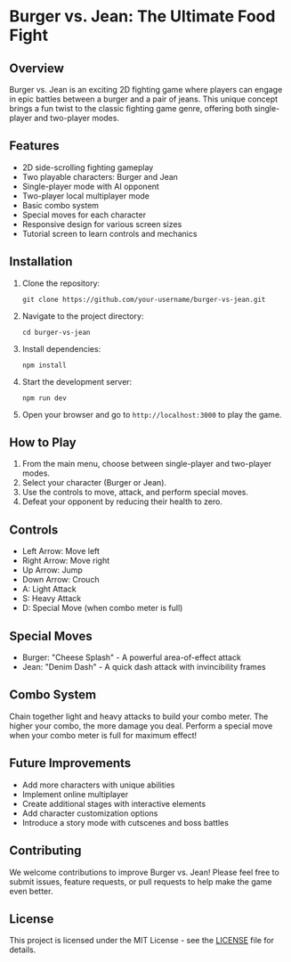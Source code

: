 # Burger vs. Jean: The Ultimate Food Fight

## Overview

Burger vs. Jean is an exciting 2D fighting game where players can engage in epic battles between a burger and a pair of jeans. This unique concept brings a fun twist to the classic fighting game genre, offering both single-player and two-player modes.

## Features

- 2D side-scrolling fighting gameplay
- Two playable characters: Burger and Jean
- Single-player mode with AI opponent
- Two-player local multiplayer mode
- Basic combo system
- Special moves for each character
- Responsive design for various screen sizes
- Tutorial screen to learn controls and mechanics

## Installation

1. Clone the repository:
   ```
   git clone https://github.com/your-username/burger-vs-jean.git
   ```
2. Navigate to the project directory:
   ```
   cd burger-vs-jean
   ```
3. Install dependencies:
   ```
   npm install
   ```
4. Start the development server:
   ```
   npm run dev
   ```
5. Open your browser and go to `http://localhost:3000` to play the game.

## How to Play

1. From the main menu, choose between single-player and two-player modes.
2. Select your character (Burger or Jean).
3. Use the controls to move, attack, and perform special moves.
4. Defeat your opponent by reducing their health to zero.

## Controls

- Left Arrow: Move left
- Right Arrow: Move right
- Up Arrow: Jump
- Down Arrow: Crouch
- A: Light Attack
- S: Heavy Attack
- D: Special Move (when combo meter is full)

## Special Moves

- Burger: "Cheese Splash" - A powerful area-of-effect attack
- Jean: "Denim Dash" - A quick dash attack with invincibility frames

## Combo System

Chain together light and heavy attacks to build your combo meter. The higher your combo, the more damage you deal. Perform a special move when your combo meter is full for maximum effect!

## Future Improvements

- Add more characters with unique abilities
- Implement online multiplayer
- Create additional stages with interactive elements
- Add character customization options
- Introduce a story mode with cutscenes and boss battles

## Contributing

We welcome contributions to improve Burger vs. Jean! Please feel free to submit issues, feature requests, or pull requests to help make the game even better.

## License

This project is licensed under the MIT License - see the [LICENSE](LICENSE) file for details.